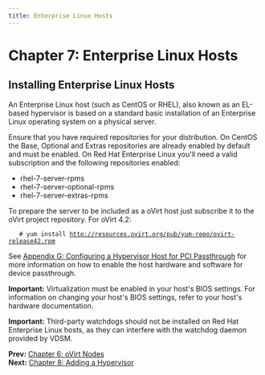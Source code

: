 ```yaml
---
title: Enterprise Linux Hosts
---
```


# Chapter 7: Enterprise Linux Hosts

## Installing Enterprise Linux Hosts

An Enterprise Linux host (such as CentOS or RHEL), also known as an EL-based hypervisor is based on a standard basic installation of an Enterprise Linux operating system on a physical server.

Ensure that you have required repositories for your distribution.
On CentOS the Base, Optional and Extras repositories are already enabled by default and must be enabled.
On Red Hat Enterprise Linux you'll need a valid subscription and the following repositories enabled:

  - rhel-7-server-rpms 
  - rhel-7-server-optional-rpms
  - rhel-7-server-extras-rpms

To prepare the server to be included as a oVirt host just subscribe it to the oVirt project repository.
   For oVirt 4.2:

  `   # yum install `[`http://resources.ovirt.org/pub/yum-repo/ovirt-release42.rpm`](http://resources.ovirt.org/pub/yum-repo/ovirt-release42.rpm)

See [Appendix G: Configuring a Hypervisor Host for PCI Passthrough](../appe-Configuring_a_Hypervisor_Host_for_PCI_Passthrough) for more information on how to enable the host hardware and software for device passthrough.

**Important:** Virtualization must be enabled in your host's BIOS settings. For information on changing your host's BIOS settings, refer to your host's hardware documentation.

**Important:** Third-party watchdogs should not be installed on Red Hat Enterprise Linux hosts, as they can interfere with the watchdog daemon provided by VDSM.

**Prev:** [Chapter 6: oVirt Nodes](../chap-oVirt_Nodes) <br>
**Next:** [Chapter 8: Adding a Hypervisor](../chap-Adding_a_Hypervisor)
